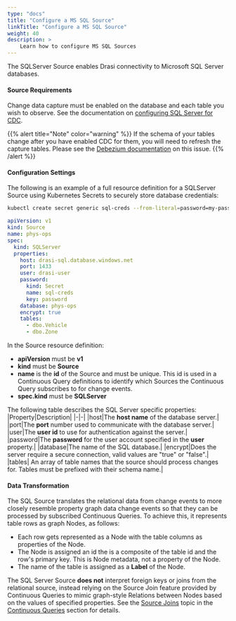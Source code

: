 ```yaml
---
type: "docs"
title: "Configure a MS SQL Source"
linkTitle: "Configure a MS SQL Source"
weight: 40
description: >
    Learn how to configure MS SQL Sources
---
```


The SQLServer Source enables Drasi connectivity to Microsoft SQL Server databases.

#### Source Requirements

Change data capture must be enabled on the database and each table you wish to observe.  See the documentation on [configuring SQL Server for CDC](/reference/setup-mssql).

{{% alert title="Note" color="warning" %}}
If the schema of your tables change after you have enabled CDC for them, you will need to refresh the capture tables.  Please see the [Debezium documentation](https://debezium.io/documentation/reference/stable/connectors/sqlserver.html#sqlserver-schema-evolution) on this issue.
{{% /alert %}}

#### Configuration Settings
The following is an example of a full resource definition for a SQLServer Source using Kubernetes Secrets to securely store database credentials:

```bash
kubectl create secret generic sql-creds --from-literal=password=my-password
```

```yaml
apiVersion: v1
kind: Source
name: phys-ops
spec:
  kind: SQLServer
  properties:
    host: drasi-sql.database.windows.net
    port: 1433
    user: drasi-user
    password:
      kind: Secret
      name: sql-creds
      key: password
    database: phys-ops
    encrypt: true
    tables:
      - dbo.Vehicle
      - dbo.Zone
```

In the Source resource definition:
- **apiVersion** must be **v1**
- **kind** must be **Source**
- **name** is the **id** of the Source and must be unique. This id is used in a Continuous Query definitions to identify which Sources the Continuous Query subscribes to for change events.
- **spec.kind** must be **SQLServer**

The following table describes the SQL Server specific properties:
|Property|Description|
|-|-|
|host|The **host name** of the database server.|
|port|The **port** number used to communicate with the database server.|
|user|The **user id** to use for authentication against the server.|
|password|The **password** for the user account specified in the **user** property.|
|database|The name of the SQL database.|
|encrypt|Does the server require a secure connection, valid values are "true" or "false".|
|tables| An array of table names that the source should process changes for. Tables must be prefixed with their schema name.|

#### Data Transformation
The SQL Source translates the relational data from change events to more closely resemble property graph data change events so that they can be processed by subscribed Continuous Queries. To achieve this, it represents table rows as graph Nodes, as follows:
- Each row gets represented as a Node with the table columns as properties of the Node.
- The Node is assigned an id the is a composite of the table id and the row's primary key. This is Node metadata, not a property of the Node.
- The name of the table is assigned as a **Label** of the Node.

The SQL Server Source **does not** interpret foreign keys or joins from the relational source, instead relying on the Source Join feature provided by Continuous Queries to mimic graph-style Relations between Nodes based on the values of specified properties. See the [Source Joins](/solution-developer/components/continuous-queries/#source-subscriptions) topic in the [Continuous Queries](/solution-developer/components/continuous-queries) section for details. 

